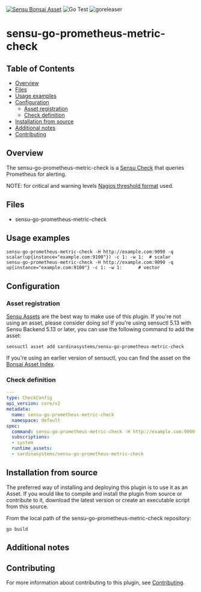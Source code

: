 [![Sensu Bonsai Asset](https://img.shields.io/badge/Bonsai-Download%20Me-brightgreen.svg?colorB=89C967&logo=sensu)](https://bonsai.sensu.io/assets/sardinasystems/sensu-go-prometheus-metric-check)
![Go Test](https://github.com/sardinasystems/sensu-go-prometheus-metric-check/workflows/Go%20Test/badge.svg)
![goreleaser](https://github.com/sardinasystems/sensu-go-prometheus-metric-check/workflows/goreleaser/badge.svg)

# sensu-go-prometheus-metric-check

## Table of Contents
- [Overview](#overview)
- [Files](#files)
- [Usage examples](#usage-examples)
- [Configuration](#configuration)
  - [Asset registration](#asset-registration)
  - [Check definition](#check-definition)
- [Installation from source](#installation-from-source)
- [Additional notes](#additional-notes)
- [Contributing](#contributing)

## Overview

The sensu-go-prometheus-metric-check is a [Sensu Check][6] that queries Prometheus for alerting.

NOTE: for critical and warning levels [Nagios threshold format](http://nagios-plugins.org/doc/guidelines.html#THRESHOLDFORMAT) used.

## Files

- sensu-go-prometheus-metric-check

## Usage examples

```
sensu-go-prometheus-metric-check -H http://example.com:9090 -q scalar(up{instance="example.com:9100"}) -c 1: -w 1:	# scalar
sensu-go-prometheus-metric-check -H http://example.com:9090 -q up{instance="example.com:9100"} -c 1: -w 1:		# vector
```

## Configuration

### Asset registration

[Sensu Assets][10] are the best way to make use of this plugin. If you're not using an asset, please
consider doing so! If you're using sensuctl 5.13 with Sensu Backend 5.13 or later, you can use the
following command to add the asset:

```
sensuctl asset add sardinasystems/sensu-go-prometheus-metric-check
```

If you're using an earlier version of sensuctl, you can find the asset on the [Bonsai Asset Index](https://bonsai.sensu.io/assets/sardinasystems/sensu-go-prometheus-metric-check).

### Check definition

```yml
---
type: CheckConfig
api_version: core/v2
metadata:
  name: sensu-go-prometheus-metric-check
  namespace: default
spec:
  command: sensu-go-prometheus-metric-check -H http://example.com:9090 -q rate(node_network_receive_bytes_total[1m]) -c 1e7: -w 1e6:
  subscriptions:
  - system
  runtime_assets:
  - sardinasystems/sensu-go-prometheus-metric-check
```

## Installation from source

The preferred way of installing and deploying this plugin is to use it as an Asset. If you would
like to compile and install the plugin from source or contribute to it, download the latest version
or create an executable script from this source.

From the local path of the sensu-go-prometheus-metric-check repository:

```
go build
```

## Additional notes

## Contributing

For more information about contributing to this plugin, see [Contributing][1].

[1]: https://github.com/sensu/sensu-go/blob/master/CONTRIBUTING.md
[2]: https://github.com/sensu-community/sensu-plugin-sdk
[3]: https://github.com/sensu-plugins/community/blob/master/PLUGIN_STYLEGUIDE.md
[4]: https://github.com/sensu-community/check-plugin-template/blob/master/.github/workflows/release.yml
[5]: https://github.com/sensu-community/check-plugin-template/actions
[6]: https://docs.sensu.io/sensu-go/latest/reference/checks/
[7]: https://github.com/sensu-community/check-plugin-template/blob/master/main.go
[8]: https://bonsai.sensu.io/
[9]: https://github.com/sensu-community/sensu-plugin-tool
[10]: https://docs.sensu.io/sensu-go/latest/reference/assets/
